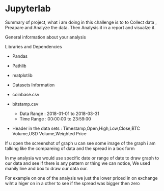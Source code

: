 # Jupyterlab

Summary of project, what i am doing in this challenge is to to Collect data , Preapare and Analyze the data. Then Analysis it in a report and visualze it.

General information about your analysis

Libraries and Dependencies 
- Pandas
- Pathlib
- matplotlib

- Datasets Information
- coinbase.csv
- bitstamp.csv
  - Data Range : 2018-01-01 to 2018-03-31
  - Time Range : 00:00:00 to 23:59:00
- Header in the data sets : Timestamp,Open,High,Low,Close,BTC Volume,USD Volume,Weighted Price

If u open the screenshot of graph u can see some image of the graph i am talking like the compareing of data and the spread in a box form


In my analysia we would use specific date or range of date to draw graph to our data and see if there is any pattern or thing we can notice, We used manily line and box to draw our data our. 


For example on one of the analysis we just the lower priced in on exchange wiht a higer on in a other to see if the spread was bigger then zero